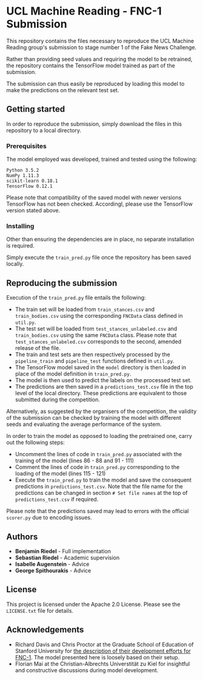 # UCL Machine Reading - FNC-1 Submission

This repository contains the files necessary to reproduce the UCL
Machine Reading group's submission to stage number 1 of the Fake News
Challenge.

Rather than providing seed values and requiring the model to be
retrained, the repository contains the TensorFlow model trained as part
of the submission.

The submission can thus easily be reproduced by loading this model to
make the predictions on the relevant test set.

## Getting started

In order to reproduce the submission, simply download the files in this
repository to a local directory.

### Prerequisites

The model employed was developed, trained and tested using the
following:

```
Python 3.5.2
NumPy 1.11.3
scikit-learn 0.18.1
TensorFlow 0.12.1
```

Please note that compatibility of the saved model with newer versions
TensorFlow has not been checked. Accordingl, please use the TensorFlow
version stated above.

### Installing

Other than ensuring the dependencies are in place, no separate
installation is required.

Simply execute the `train_pred.py` file once the repository has been
saved locally.

## Reproducing the submission

Execution of the `train_pred.py` file entails the following:

* The train set will be loaded from `train_stances.csv` and
`train_bodies.csv` using the corresponding `FNCData` class defined in
`util.py`.
* The test set will be loaded from `test_stances_unlabeled.csv` and
`train_bodies.csv` using the same `FNCData` class. Please note that
`test_stances_unlabeled.csv` corresponds to the second, amended release
of the file.
* The train and test sets are then respectively processed by the
`pipeline_train` and `pipeline_test` functions defined in `util.py`.
* The TensorFlow model saved in the `model` directory is then loaded
in place of the model definition in `train_pred.py`.
* The model is then used to predict the labels on the processed test
set.
* The predictions are then saved in a `predictions_test.csv` file in the
top level of the local directory. These predictions are equivalent to
those submitted during the competition.

Alternatively, as suggested by the organisers of the competition, the
validity of the submission can be checked by training the model with
different seeds and evaluating the average performance of the system.

In order to train the model as opposed to loading the pretrained one,
carry out the following steps:

* Uncomment the lines of code in `train_pred.py` associated with the
training of the model (lines 86 - 88 and 91 - 111)
* Comment the lines of code in `train_pred.py` corresponding to the
loading of the model (lines 115 - 121)
* Execute the `train_pred.py` to train the model and save the consequent
predictions in `predictions_test.csv`. Note that the file name for
the predictions can be changed in section `# Set file names`
at the top of `predictions_test.csv` if required.

Please note that the predictions saved may lead to errors with the
official `scorer.py` due to encoding issues.

## Authors

* **Benjamin Riedel** - Full implementation
* **Sebastian Riedel** - Academic supervision
* **Isabelle Augenstein** - Advice
* **George Spithourakis** - Advice

## License

This project is licensed under the Apache 2.0 License. Please see the
`LICENSE.txt` file for details.

## Acknowledgements

* Richard Davis and Chris Proctor at the Graduate School of Education
of Stanford University for [the description of their development
efforts for FNC-1](https://web.stanford.edu/class/cs224n/reports/2761239.pdf).
The model presented here is loosely based on their
setup.
* Florian Mai at the Christian-Albrechts Universtität zu Kiel for
insightful and constructive discussions during model development.


